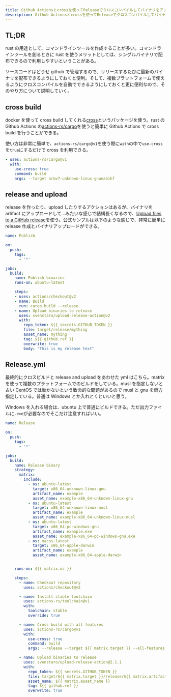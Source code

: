 ```yaml
---
title: Github Actionsとcrossを使ってReleaseでクロスコンパイルしてバイナリをアップロードする
description: Github Actionsとcrossを使ってReleaseでクロスコンパイルしてバイナリをアップロードする
---
```


## TL;DR

rust の用途として、コマンドラインツールを作成することが多い。コマンドラインツールを創るときに rust を使うメリットとしては、シングルバイナリで配布できるので利用しやすいということがある。

ソースコードはどうせ github で管理するので、リリースするたびに最新のバイナリを配布できるようにしておくと便利。そして、複数プラットフォームで使えるようにクロスコンパイルを自動でできるようにしておくと更に便利なので、そのやり方について説明していく。

## cross build

docker を使って cross build してくれる[cross](https://github.com/rust-embedded/cross)というパッケージを使う。rust の Github Actions の[actions-rs/cargo](https://github.com/actions-rs/cargo)を使うと簡単に Github Actions で cross build を行うことができる。

使い方は非常に簡単で、`actions-rs/cargo@v1`を使う際に`with`の中で`use-cross`を`true`にするだけで cross を利用できる。

```yaml
- uses: actions-rs/cargo@v1
  with:
    use-cross: true
    command: build
    args: --target armv7-unknown-linux-gnueabihf
```

## release and upload

release を作ったり、upload したりするアクションはあるが、バイナリを artifact にアップロードして...みたいな感じで結構長くなるので、[Upload files to a GitHub release](https://github.com/marketplace/actions/upload-files-to-a-github-release)を使う。公式サンプルは以下のような感じで、非常に簡単に release 作成とバイナリアップロードができる。

```yml:title=simple_example.yml
name: Publish

on:
  push:
    tags:
      - '*'

jobs:
  build:
    name: Publish binaries
    runs-on: ubuntu-latest

    steps:
    - uses: actions/checkout@v2
    - name: Build
      run: cargo build --release
    - name: Upload binaries to release
      uses: svenstaro/upload-release-action@v2
      with:
        repo_token: ${{ secrets.GITHUB_TOKEN }}
        file: target/release/mything
        asset_name: mything
        tag: ${{ github.ref }}
        overwrite: true
        body: "This is my release text"
```

## Release.yml

最終的にクロスビルドと release and upload をあわせた yml はこちら。matrix を使って複数のプラットフォームでのビルドをしている。musl を指定しないと古い CentOS では動かないという致命的な問題があるので musl と gnu を両方指定している。普通は Windows とか入れとくといいと思う。

Windows を入れる場合は、ubuntu 上で普通にビルドできる。ただ出力ファイルに`.exe`が必要なのでそこだけ注意すればいい。

```yml:title=Release.yml
name: Release

on:
  push:
    tags:
      - '*'

jobs:
  build:
    name: Release binary
    strategy:
      matrix:
        include:
          - os: ubuntu-latest
            target: x86_64-unknown-linux-gnu
            artifact_name: example
            asset_name: example-x86_64-unknown-linux-gnu
          - os: ubuntu-latest
            target: x86_64-unknown-linux-musl
            artifact_name: example
            asset_name: example-x86_64-unknown-linux-musl
          - os: ubuntu-latest
            target: x86_64-pc-windows-gnu
            artifact_name: example.exe
            asset_name: example-x86_64-pc-windows-gnu.exe
          - os: macos-latest
            target: x86_64-apple-darwin
            artifact_name: example
            asset_name: example-x86_64-apple-darwin


    runs-on: ${{ matrix.os }}

    steps:
      - name: Checkout repository
        uses: actions/checkout@v2

      - name: Install stable toolchain
        uses: actions-rs/toolchain@v1
        with:
          toolchain: stable
          override: true

      - name: Cross build with all features
        uses: actions-rs/cargo@v1
        with:
          use-cross: true
          command: build
          args: --release --target ${{ matrix.target }} --all-features --verbose

      - name: Upload binaries to release
        uses: svenstaro/upload-release-action@2.1.1
        with:
          repo_token: ${{ secrets.GITHUB_TOKEN }}
          file: target/${{ matrix.target }}/release/${{ matrix.artifact_name }}
          asset_name: ${{ matrix.asset_name }}
          tag: ${{ github.ref }}
          overwrite: true
```
